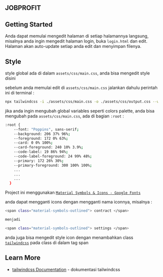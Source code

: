 ## JOBPROFIT

## Getting Started

Anda dapat memulai mengedit halaman di setiap halamannya langsung, misalnya anda ingin mengedit halaman login, buka `login.html` dan edit. Halaman akan auto-update setiap anda edit dan menyimpan filenya.

## Style

style global ada di dalam `assets/css/main.css`, anda bisa mengedit style disini

sebelum anda memulai edit di `assets/css/main.css` jalankan dahulu perintah ini di terminal :

``` bash
npx tailwindcss -i ./assets/css/main.css -o ./assets/css/output.css --watch
```


jika anda ingin mengubah global variables seperti colors palette, anda bisa mengubah pada `assets/css/main.css`, ada di bagian `:root` :
``` bash
:root {
    --font: "Poppins", sans-serif;
    --background: 206 37% 96%;
    --foreground: 172 0% 63%;
    --card: 0 0% 100%;
    --card-foreground: 240 10% 3.9%;
    --code-label: 19 86% 94%;
    --code-label-foreground: 24 99% 48%;
    --primary: 172 26% 30%;
    --primary-foreground: 300 100% 100%;
    ...
    ...
    ...
  }
```


Project ini menggunakan [`Material Symbols & Icons - Google Fonts`](https://fonts.google.com/icons)

anda dapat mengganti icons dengan mengganti nama iconnya, misalnya :
```bash
<span class="material-symbols-outlined"> contract </span>

menjadi

<span class="material-symbols-outlined"> settings </span>
```

anda juga bisa mengedit style icon dengan menambahkan class [`tailwindcss`](https://tailwindcss.com/docs/installation) pada class di dalam tag span

## Learn More

- [tailwindcss Documentation](https://tailwindcss.com/docs/installation) - dokumentasi tailwindcss